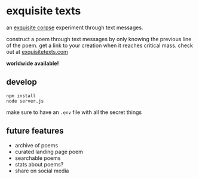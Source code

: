 # exquisite texts
an [exquisite corpse](https://en.wikipedia.org/wiki/Exquisite_corpse) experiment through text messages.

construct a poem through text messages by only knowing the previous line of the poem. get a link to your creation when it reaches critical mass. check out at [exquisitetexts.com](http://exquisitetexts.com/)

**worldwide available!**

## develop
```
npm install
node server.js
```
make sure to have an `.env` file with all the secret things

## future features
* archive of poems
* curated landing page poem
* searchable poems
* stats about poems?
* share on social media
